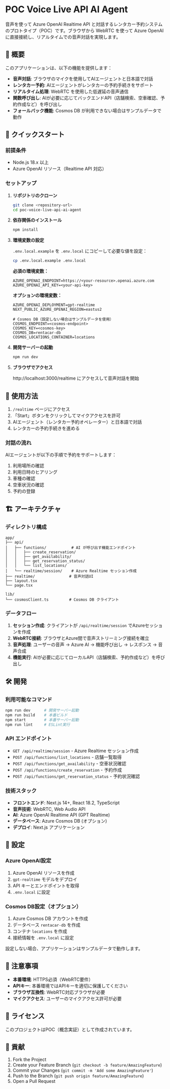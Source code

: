 # POC Voice Live API AI Agent

音声を使って Azure OpenAI Realtime API と対話するレンタカー予約システムのプロトタイプ（POC）です。ブラウザから WebRTC を使って Azure OpenAI に直接接続し、リアルタイムでの音声対話を実現します。

## 🎯 概要

このアプリケーションは、以下の機能を提供します：

- **音声対話**: ブラウザのマイクを使用してAIエージェントと日本語で対話
- **レンタカー予約**: AIエージェントがレンタカーの予約手続きをサポート
- **リアルタイム処理**: WebRTC を使用した低遅延の音声通信
- **関数呼び出し**: AIが必要に応じてバックエンドAPI（店舗検索、空車確認、予約作成など）を呼び出し
- **フォールバック機能**: Cosmos DB が利用できない場合はサンプルデータで動作

## 🚀 クイックスタート

### 前提条件

- Node.js 18.x 以上
- Azure OpenAI リソース（Realtime API 対応）

### セットアップ

1. **リポジトリのクローン**
   ```bash
   git clone <repository-url>
   cd poc-voice-live-api-ai-agent
   ```

2. **依存関係のインストール**
   ```bash
   npm install
   ```

3. **環境変数の設定**
   
   `.env.local.example` を `.env.local` にコピーして必要な値を設定：
   
   ```bash
   cp .env.local.example .env.local
   ```
   
   **必須の環境変数：**
   ```
   AZURE_OPENAI_ENDPOINT=https://<your-resource>.openai.azure.com
   AZURE_OPENAI_API_KEY=<your-api-key>
   ```
   
   **オプションの環境変数：**
   ```
   AZURE_OPENAI_DEPLOYMENT=gpt-realtime
   NEXT_PUBLIC_AZURE_OPENAI_REGION=eastus2
   
   # Cosmos DB（設定しない場合はサンプルデータを使用）
   COSMOS_ENDPOINT=<cosmos-endpoint>
   COSMOS_KEY=<cosmos-key>
   COSMOS_DB=rentacar-db
   COSMOS_LOCATIONS_CONTAINER=locations
   ```

4. **開発サーバーの起動**
   ```bash
   npm run dev
   ```

5. **ブラウザでアクセス**
   
   http://localhost:3000/realtime にアクセスして音声対話を開始

## 📱 使用方法

1. `/realtime` ページにアクセス
2. 「Start」ボタンをクリックしてマイクアクセスを許可
3. AIエージェント（レンタカー予約オペレーター）と日本語で対話
4. レンタカーの予約手続きを進める

### 対話の流れ

AIエージェントが以下の手順で予約をサポートします：

1. 利用場所の確認
2. 利用日時のヒアリング
3. 車種の確認
4. 空車状況の確認
5. 予約の登録

## 🏗️ アーキテクチャ

### ディレクトリ構成

```
app/
├── api/
│   ├── functions/           # AI が呼び出す機能エンドポイント
│   │   ├── create_reservation/
│   │   ├── get_availability/
│   │   ├── get_reservation_status/
│   │   └── list_locations/
│   └── realtime/session/    # Azure Realtime セッション作成
├── realtime/               # 音声対話UI
├── layout.tsx
└── page.tsx

lib/
└── cosmosClient.ts         # Cosmos DB クライアント
```

### データフロー

1. **セッション作成**: クライアントが `/api/realtime/session` でAzureセッションを作成
2. **WebRTC接続**: ブラウザとAzure間で音声ストリーミング接続を確立
3. **音声処理**: ユーザーの音声 → Azure AI → 機能呼び出し → レスポンス → 音声合成
4. **機能実行**: AIが必要に応じてローカルAPI（店舗検索、予約作成など）を呼び出し

## 🛠️ 開発

### 利用可能なコマンド

```bash
npm run dev      # 開発サーバー起動
npm run build    # 本番ビルド
npm start        # 本番サーバー起動
npm run lint     # ESLint実行
```

### API エンドポイント

- `GET /api/realtime/session` - Azure Realtime セッション作成
- `POST /api/functions/list_locations` - 店舗一覧取得
- `POST /api/functions/get_availability` - 空車状況確認
- `POST /api/functions/create_reservation` - 予約作成
- `POST /api/functions/get_reservation_status` - 予約状況確認

### 技術スタック

- **フロントエンド**: Next.js 14+, React 18.2, TypeScript
- **音声技術**: WebRTC, Web Audio API
- **AI**: Azure OpenAI Realtime API (GPT Realtime)
- **データベース**: Azure Cosmos DB (オプション)
- **デプロイ**: Next.js アプリケーション

## 🔧 設定

### Azure OpenAI設定

1. Azure OpenAI リソースを作成
2. `gpt-realtime` モデルをデプロイ
3. API キーとエンドポイントを取得
4. `.env.local` に設定

### Cosmos DB設定（オプション）

1. Azure Cosmos DB アカウントを作成
2. データベース `rentacar-db` を作成
3. コンテナ `locations` を作成
4. 接続情報を `.env.local` に設定

設定しない場合、アプリケーションはサンプルデータで動作します。

## 🚨 注意事項

- **本番環境**: HTTPS必須（WebRTC要件）
- **APIキー**: 本番環境ではAPIキーを適切に保護してください
- **ブラウザ互換性**: WebRTC対応ブラウザが必要
- **マイクアクセス**: ユーザーのマイクアクセス許可が必要

## 📄 ライセンス

このプロジェクトはPOC（概念実証）として作成されています。

## 🤝 貢献

1. Fork the Project
2. Create your Feature Branch (`git checkout -b feature/AmazingFeature`)
3. Commit your Changes (`git commit -m 'Add some AmazingFeature'`)
4. Push to the Branch (`git push origin feature/AmazingFeature`)
5. Open a Pull Request
